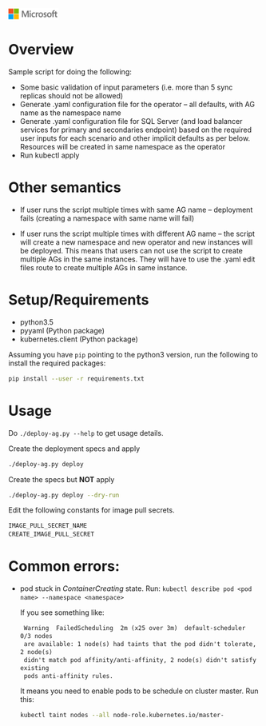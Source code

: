 ![](./media/solutions-microsoft-logo-small.png)
# Overview
Sample script for doing the following:
 - Some basic validation of input parameters (i.e. more than 5 sync replicas
   should not be allowed)
 - Generate .yaml configuration file for the operator – all defaults, with AG
   name as the namespace name
 - Generate .yaml configuration file for SQL Server (and load balancer
   services for primary and secondaries endpoint) based on the required user
   inputs for each scenario and other implicit defaults as per below.
   Resources will be created in same namespace as the operator
-  Run kubectl apply

# Other semantics
 - If user runs the script multiple times with same AG name – deployment fails
   (creating a namespace with same name will fail) 

 - If user runs the script multiple times with different AG name – the script
   will create a new namespace and new operator and new instances will be
   deployed. This means that users can not use the script to create multiple
   AGs in the same instances. They will have to use the .yaml edit files route
   to create multiple AGs in same instance. 

# Setup/Requirements
 - python3.5
 - pyyaml (Python package)
 - kubernetes.client (Python package)

Assuming you have `pip` pointing to the python3 version, run the following to 
install the required packages:
```sh
pip install --user -r requirements.txt
```

# Usage
Do `./deploy-ag.py --help` to get usage details.

Create the deployment specs and apply
```sh
./deploy-ag.py deploy
```

Create the specs but **NOT** apply
```sh
./deploy-ag.py deploy --dry-run
```

Edit the following constants for image pull secrets.

```python
IMAGE_PULL_SECRET_NAME
CREATE_IMAGE_PULL_SECRET
```

# Common errors:
- pod stuck in *ContainerCreating* state.
  Run: `kubectl describe pod <pod name> --namespace <namespace>`

  If you see something like:

  ```
   Warning  FailedScheduling  2m (x25 over 3m)  default-scheduler  0/3 nodes
   are available: 1 node(s) had taints that the pod didn't tolerate, 2 node(s)
   didn't match pod affinity/anti-affinity, 2 node(s) didn't satisfy existing
   pods anti-affinity rules.
  ```

  It means you need to enable pods to be schedule on cluster master. Run this:

  ```sh
  kubectl taint nodes --all node-role.kubernetes.io/master-
  ```
